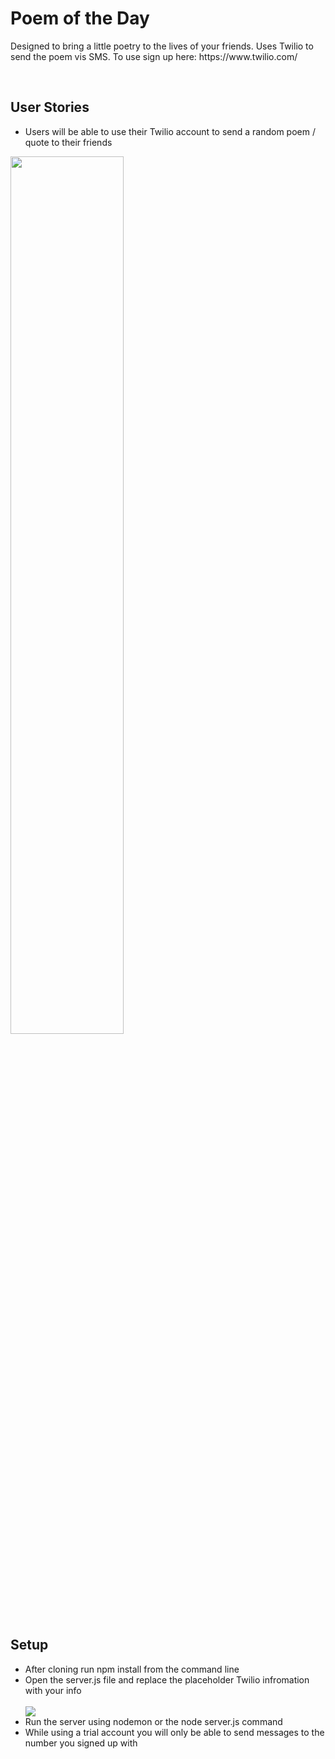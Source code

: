 <h1>Poem of the Day</h1>
<p>Designed to bring a little poetry to the lives of your friends. Uses Twilio to send the poem vis SMS. To use sign up here: https://www.twilio.com/</p>
<br/>
<h2>User Stories</h2>
<ul>
  <li>Users will be able to use their Twilio account to send a random poem / quote to their friends</li>
  </ul>
  <img src="https://i.imgur.com/3Wxjlt7.png" height="60%" width="60%">





<h2>Setup</h2>
<ul>
  <li>After cloning run npm install from the command line</li>
  <li>Open the server.js file and replace the placeholder Twilio infromation with your info</li>
  <br/>
  <img src="https://i.imgur.com/wSsHcCU.png"></img>
  <br/>
  <li> Run the server using nodemon or the node server.js command</li>
  <li> While using a trial account you will only be able to send messages to the number you signed up with</li>
</ul>
